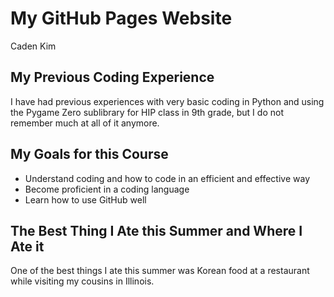 # **My GitHub Pages Website**
Caden Kim

## My Previous Coding Experience
I have had previous experiences with very basic coding in Python and using the Pygame Zero sublibrary for HIP class in 9th grade, but I do not remember much at all of it anymore. 

## My Goals for this Course
- Understand coding and how to code in an efficient and effective way
- Become proficient in a coding language 
- Learn how to use GitHub well 

## The Best Thing I Ate this Summer and Where I Ate it
One of the best things I ate this summer was Korean food at a restaurant while visiting my cousins in Illinois.
